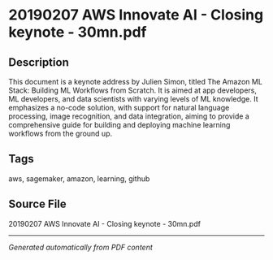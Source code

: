 # 20190207 AWS Innovate AI - Closing keynote - 30mn.pdf

## Description
This document is a keynote address by Julien Simon, titled The Amazon ML Stack: Building ML Workflows from Scratch. It is aimed at app developers, ML developers, and data scientists with varying levels of ML knowledge. It emphasizes a no-code solution, with support for natural language processing, image recognition, and data integration, aiming to provide a comprehensive guide for building and deploying machine learning workflows from the ground up.
## Tags
aws, sagemaker, amazon, learning, github

## Source File
20190207 AWS Innovate AI - Closing keynote - 30mn.pdf

---
*Generated automatically from PDF content*
